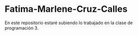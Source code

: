 # Fatima-Marlene-Cruz-Calles
En este repositorio estaré subiendo lo trabajado en la clase de programación 3.

